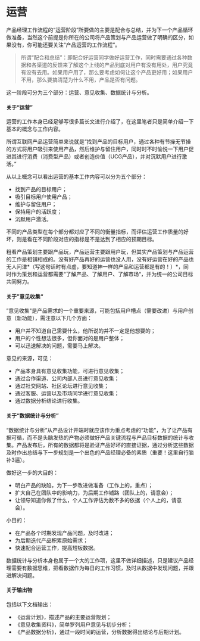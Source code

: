 # 运营

产品经理工作流程的“运营阶段”所要做的主要是配合与总结，并为下一个产品循环做准备，当然这个前提是你所在的公司将产品策划与产品运营做了明确的区分，如果没有，你可能还要关注“产品运营的工作流程”。

> 所谓“配合和总结”：即配合好运营同学做好运营工作，同时需要通过各种数据和各渠道的反馈来了解这个上线的产品到底对用户有没有用处，用户究竟有没有去用。如果用户用了，那么要考虑如何让这个产品更好用；如果用户不用，那么要搞清楚为什么不用，产品是否有问题。

这一阶段可分为三个部分：运营、意见收集、数据统计与分析。

#### 关于“运营”

运营的工作本身已经足够写很多篇长文进行介绍了，在这里笔者只是简单介绍一下基本的概念与工作内容。

所谓互联网产品运营简单来说就是“找到产品的目标用户，通过各种有节操无节操的方式将用户吸引来使用产品，然后维护与留住用户，同时时不时愉悦一下用户促进其进行消费（消费型产品）或者创造价值（UCG产品），并对沉默用户进行激活。”

从以上概念可以看出运营的基本工作内容可以分为五个部分：

- 找到产品的目标用户；
- 吸引目标用户使用产品；
- 维护与留住用户；
- 保持用户的活跃度；
- 沉默用户激活。

不同的产品类型在每个部分都对应了不同的衡量指标，而评估运营工作质量的好坏，则是看在不同阶段对应的指标是不是达到了相应的预期目标。

粗看产品策划主要跟产品玩，产品运营主要跟用户玩，但其实产品策划与产品运营的工作是相铺相成的。没有好产品再好的运营也没人用，没有好运营在好的产品也无人问津*（写这句话时有点虚，要知道神一样的产品和运营都是有的！）*，同时作为策划和运营都需要“了解产品、了解用户、了解市场“，并为统一的公司目标共同努力。

#### 关于”意见收集“

”意见收集"是产品需求的一个重要来源，可能包括用户槽点（需要改进）与用户创意（新功能），需注意以下几个方面：

- 用户并不知道自己需要什么，他所说的并不一定是他想要的；
- 用户的个性想法很多，但你面对的是用户整体；
- 可以迅速解决的问题，需要马上解决。

意见的来源，可见：

- 产品本身具有意见收集功能，可进行意见收集；
- 通过合作渠道、公司内部人员进行意见收集；
- 通过社交网站、社区论坛进行意见收集；
- 通过客服、运营以及市场同学进行意见收集；
- 通过数据分析结论进行收集。

#### 关于“数据统计与分析”

“数据统计与分析”从产品设计开端时就应该作为重点考虑的“功能”，为了让产品有据可循，而不是头脑发热的产物必须做好产品关键流程与产品目标数据的统计与收集。产品发布后，所有的数据都将是验证产品好坏的直接证据，通过分析这些数据及时作出总结与下一步规划是一个出色的产品经理必备的素质（重要！这里自行脑补3遍）。

做好这一步的大目的：

- 明白产品的缺陷，为下一步改进做准备（工作上的，重点）；
- 扩大自己在团队中的影响力，为后期工作铺路（团队上的，请意会）；
- 让领导知道你做了什么，个人工作评估为数不多的依据（个人上的，请意会）。

小目的：

- 在产品各个时期发现产品问题，及时改进；
- 为后期迭代产品积累原始需求；
- 快速配合运营工作，提高短板数据。

数据统计与分析本身也属于一个大的工作项，这里不做详细描述，只是建议产品经理需要有数据思维，把看数据作为每日的工作习惯，及时从数据中发现问题，并跟进解决问题。

#### 关于输出物

包括以下文档输出：

- 《运营计划》，描述产品的主要运营规划；
- 《意见收集资料》，简单罗列用户意见与初步分析；
- 《产品数据分析》，通过一段时间的运营，分析数据得出结论与后期计划。